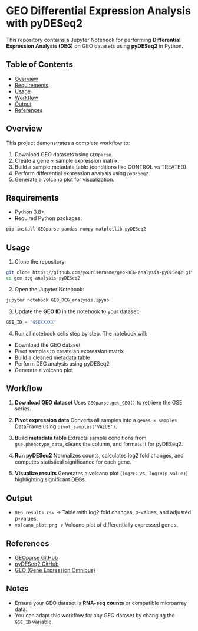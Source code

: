# GEO Differential Expression Analysis with pyDESeq2

This repository contains a Jupyter Notebook for performing **Differential Expression Analysis (DEG)** on GEO datasets using **pyDESeq2** in Python.

## **Table of Contents**

* [Overview](#overview)
* [Requirements](#requirements)
* [Usage](#usage)
* [Workflow](#workflow)
* [Output](#output)
* [References](#references)

## **Overview**

This project demonstrates a complete workflow to:

1. Download GEO datasets using `GEOparse`.
2. Create a gene × sample expression matrix.
3. Build a sample metadata table (conditions like CONTROL vs TREATED).
4. Perform differential expression analysis using `pyDESeq2`.
5. Generate a volcano plot for visualization.

## **Requirements**

* Python 3.8+
* Required Python packages:

```bash
pip install GEOparse pandas numpy matplotlib pyDESeq2
```

## **Usage**

1. Clone the repository:

```bash
git clone https://github.com/yourusername/geo-DEG-analysis-pyDESeq2.git
cd geo-deg-analysis-pyDESeq2
```

2. Open the Jupyter Notebook:

```bash
jupyter notebook GEO_DEG_analysis.ipynb
```

3. Update the **GEO ID** in the notebook to your dataset:

```python
GSE_ID = "GSEXXXXX"
```

4. Run all notebook cells step by step. The notebook will:

* Download the GEO dataset
* Pivot samples to create an expression matrix
* Build a cleaned metadata table
* Perform DEG analysis using pyDESeq2
* Generate a volcano plot

## **Workflow**

1. **Download GEO dataset**
   Uses `GEOparse.get_GEO()` to retrieve the GSE series.

2. **Pivot expression data**
   Converts all samples into a `genes × samples` DataFrame using `pivot_samples('VALUE')`.

3. **Build metadata table**
   Extracts sample conditions from `gse.phenotype_data`, cleans the column, and formats it for pyDESeq2.

4. **Run pyDESeq2**
   Normalizes counts, calculates log2 fold changes, and computes statistical significance for each gene.

5. **Visualize results**
   Generates a volcano plot (`log2FC` vs `-log10(p-value)`) highlighting significant DEGs.

## **Output**

* `DEG_results.csv` → Table with log2 fold changes, p-values, and adjusted p-values.
* `volcano_plot.png` → Volcano plot of differentially expressed genes.

## **References**

* [GEOparse GitHub](https://github.com/guma44/GEOparse)
* [pyDESeq2 GitHub](https://github.com/owkin/PyDESeq2)
* [GEO (Gene Expression Omnibus)](https://www.ncbi.nlm.nih.gov/geo/)

## **Notes**

* Ensure your GEO dataset is **RNA-seq counts** or compatible microarray data.
* You can adapt this workflow for any GEO dataset by changing the `GSE_ID` variable.
